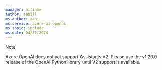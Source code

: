 ```yaml
---
manager: nitinme
author: aahill
ms.author: aahi
ms.service: azure-ai-openai
ms.topic: include
ms.date: 04/22/2024
---
```


> [!NOTE]
> Azure OpenAI does not yet support Assistants V2. Please use the v1.20.0 release of the OpenAI Python library until V2 support is available.